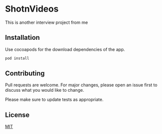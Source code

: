 # ShotnVideos

This is another interview project from me

## Installation

Use cocoapods for the download dependencies of the app.

```bash
pod install
```

## Contributing

Pull requests are welcome. For major changes, please open an issue first to discuss what you would like to change.

Please make sure to update tests as appropriate.

## License

[MIT](https://choosealicense.com/licenses/mit/)
